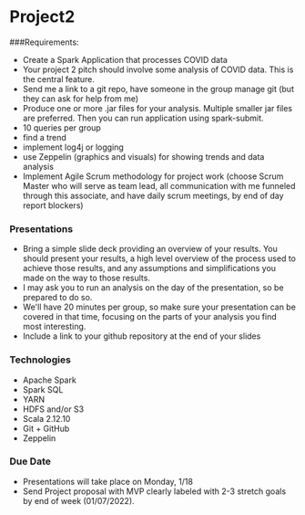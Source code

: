 # Project2
###Requirements:
- Create a Spark Application that processes COVID data
- Your project 2 pitch should involve some analysis of COVID data. This is the central feature.
- Send me a link to a git repo, have someone in the group manage git (but they can ask for help from me)
- Produce one or more .jar files for your analysis. Multiple smaller jar files are preferred. Then you can run application using spark-submit.
- 10 queries per group
- find a trend
- implement log4j or logging
- use Zeppelin (graphics and visuals) for showing trends and data analysis
- Implement Agile Scrum methodology for project work (choose Scrum Master who will serve as team lead, all communication with me funneled through this associate, and have daily scrum meetings, by end of day report blockers)

### Presentations
- Bring a simple slide deck providing an overview of your results. You should present your results, a high level overview of the process used to achieve those results, and any assumptions and simplifications you made on the way to those results.
- I may ask you to run an analysis on the day of the presentation, so be prepared to do so.
- We'll have 20 minutes per group, so make sure your presentation can be covered in that time, focusing on the parts of your analysis you find most interesting.
- Include a link to your github repository at the end of your slides


### Technologies
- Apache Spark
- Spark SQL
- YARN
- HDFS and/or S3
- Scala 2.12.10
- Git + GitHub
- Zeppelin


### Due Date
- Presentations will take place on Monday, 1/18
- Send Project proposal with MVP clearly labeled with 2-3 stretch goals by end of week (01/07/2022).